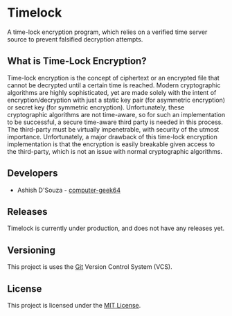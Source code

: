 # Timelock

A time-lock encryption program, which relies on a verified time server source to prevent falsified decryption attempts.

## What is Time-Lock Encryption?

Time-lock encryption is the concept of ciphertext or an encrypted file that cannot be decrypted until a certain time is reached. Modern cryptographic algorithms are highly sophisticated, yet are made solely with the intent of encryption/decryption with just a static key pair (for asymmetric encryption) or secret key (for symmetric encryption). Unfortunately, these cryptographic algorithms are not time-aware, so for such an implementation to be successful, a secure time-aware third party is needed in this process. The third-party must be virtually impenetrable, with security of the utmost importance. Unfortunately, a major drawback of this time-lock encryption implementation is that the encryption is easily breakable given access to the third-party, which is not an issue with normal cryptographic algorithms.

## Developers
* Ashish D'Souza - [computer-geek64](https://github.com/computer-geek64/)

## Releases
Timelock is currently under production, and does not have any releases yet.

## Versioning
This project is uses the [Git](https://git-scm.com/) Version Control System (VCS).

## License
This project is licensed under the [MIT License](LICENSE).
